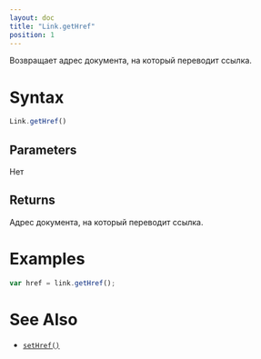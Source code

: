 ```yaml
---
layout: doc
title: "Link.getHref"
position: 1
---
```


Возвращает адрес документа, на который переводит ссылка.

# Syntax

```js
Link.getHref()
```

## Parameters

Нет

## Returns

Адрес документа, на который переводит ссылка.

# Examples

```js
var href = link.getHref();
```

# See Also

* [`setHref()`](../Link.setHref/)

